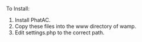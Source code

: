 To Install:

1. Install PhatAC.
1. Copy these files into the www directory of wamp.
1. Edit settings.php to the correct path.
